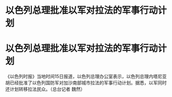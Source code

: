 # 以色列总理批准以军对拉法的军事行动计划

# 以色列总理批准以军对拉法的军事行动计划

《以色列时报》当地时间15日报道，以色列总理办公室表示，以色列总理内塔尼亚胡已经批准了以色列国防军对加沙南部城市拉法的军事行动计划。据悉，以军同时还计划转移拉法民众。（总台记者
魏然）

